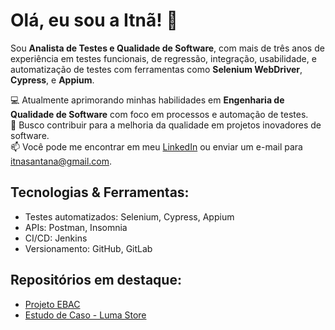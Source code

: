 
# Olá, eu sou a Itnã! 👋

Sou **Analista de Testes e Qualidade de Software**, com mais de três anos de experiência em testes funcionais, de regressão, integração, usabilidade, e automatização de testes com ferramentas como **Selenium WebDriver**, **Cypress**, e **Appium**.

💻 Atualmente aprimorando minhas habilidades em **Engenharia de Qualidade de Software** com foco em processos e automação de testes.  
🚀 Busco contribuir para a melhoria da qualidade em projetos inovadores de software.  
📫 Você pode me encontrar em meu [LinkedIn](https://www.linkedin.com/in/itna/) ou enviar um e-mail para [itnasantana@gmail.com](mailto:itnasantana@gmail.com.com).

## Tecnologias & Ferramentas:
- Testes automatizados: Selenium, Cypress, Appium
- APIs: Postman, Insomnia
- CI/CD: Jenkins
- Versionamento: GitHub, GitLab

## Repositórios em destaque:
- [Projeto EBAC](https://github.com/itnanunes/TCC-EBAC-ITNA)
- [Estudo de Caso - Luma Store](https://github.com/itnanunes/qa-coodesh-itna)

